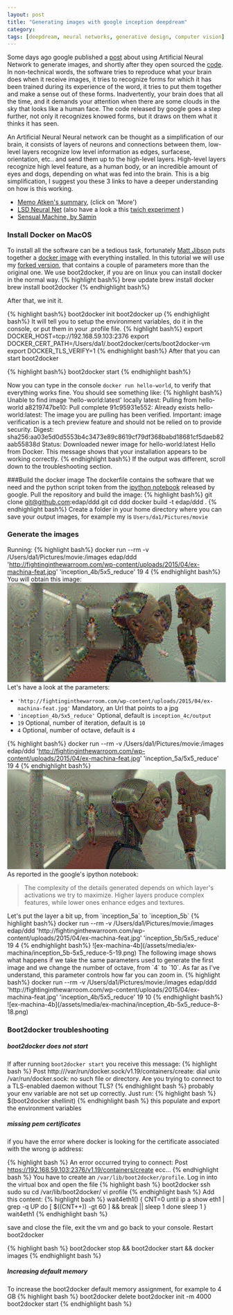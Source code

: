 ```yaml
---
layout: post
title: "Generating images with google inception deepdream"
category: 
tags: [deepdream, neural networks, generative design, computer vision]
---
```


Some days ago google published a [post](http://googleresearch.blogspot.ch/2015/06/inceptionism-going-deeper-into-neural.html) about using Artificial Neural Network to generate images, and shortly after they open sourced the [code](http://googleresearch.blogspot.de/2015/07/deepdream-code-example-for-visualizing.html). In non-technical words, the software tries to reproduce what your brain does when it receive images, it tries to recognize forms for which it has been trained during its experience of the word, it tries to put them together and make a sense out of these forms. Inadvertently, your brain does that all the time, and it demands your attention when there are some clouds in the sky that looks like a human face. The code released by google goes a step further, not only it recognizes knowed forms, but it draws on them what it thinks it has seen.

An Artificial Neural Neural network can be thought as a simplification of our brain, it consists of layers of neurons and connections between them, low-level layers recognize low level information as edges, surfacese, orientation, etc.. and send them up to the high-level layers. High-level layers recognize high level feature, as a human body, or an incredible amount of eyes and dogs, depending on what was fed into the brain. This is a big simplification, I suggest you these 3 links to have a deeper understanding on how is this working.

- [Memo Atken's summary](https://vimeo.com/132462576), (click on 'More') 
- [LSD Neural Net](https://317070.github.io/LSD/) (also have a look a this [twich experiment](http://www.twitch.tv/317070) )
- [Sensual Machine, by Samin](https://medium.com/@samim/sensual-machines-82858b32a4e5)


### Install Docker on MacOS

To install all the software can be a tedious task, fortunately [Matt Jibson](http://mattjibson.com/) puts together a [docker image](https://registry.hub.docker.com/u/mjibson/deepdream/) with everything  installed. In this tutorial we will use my [forked version](https://github.com/edap/ddd), that contains a couple of parameters more than the original one.
We use boot2docker, if you are on linux you can install docker in the normal
way.
{% highlight bash%}
brew update
brew install docker
brew install boot2docker
{% endhighlight bash%}

After that, we init it.

{% highlight bash%}
boot2docker init
boot2docker up
{% endhighlight bash%}
It will tell you to setup the environment variables, do it in the console, or
put them in your .profile file.
{% highlight bash%}
export DOCKER_HOST=tcp://192.168.59.103:2376
export DOCKER_CERT_PATH=/Users/da1/.boot2docker/certs/boot2docker-vm
export DOCKER_TLS_VERIFY=1
{% endhighlight bash%}
After that you can start boot2docker

{% highlight bash%}
boot2docker start
{% endhighlight bash%}

Now you can type in the console `docker run hello-world`, to verify that everything works fine. You should see something like:
{% highlight bash%}
Unable to find image 'hello-world:latest' locally
latest: Pulling from hello-world
a8219747be10: Pull complete
91c95931e552: Already exists
hello-world:latest: The image you are pulling has been verified. Important: image verification is a tech preview feature and should not be relied on to provide security.
Digest: sha256:aa03e5d0d5553b4c3473e89c8619cf79df368babd18681cf5daeb82aab55838d
Status: Downloaded newer image for hello-world:latest
Hello from Docker.
This message shows that your installation appears to be working correctly.
{% endhighlight bash%}
If the output was different, scroll down to the troubleshooting section.

###Build the docker image
The dockerfile contains the software that we need and the python script token
from the [ipython
notebook](https://github.com/google/deepdream/blob/master/dream.ipynb) released by google.
Pull the repository and build the image:
{% highlight bash%}
git clone git@github.com:edap/ddd.git
cd ddd
docker build -t edap/ddd .
{% endhighlight bash%}
Create a folder in your home directory where you can save your output images, for
example my is `Users/da1/Pictures/movie`

### Generate the images
Running:
{% highlight bash%}
docker run --rm -v /Users/da1/Pictures/movie:/images edap/ddd 'http://fightinginthewarroom.com/wp-content/uploads/2015/04/ex-machina-feat.jpg' 'inception_4b/5x5_reduce' 19 4
{% endhighlight bash%}
You will obtain this image:
![ex-machina-4b](/assets/media/ex-machina/inception_4b-5x5_reduce-2-18.png)
Let's have a look at the parameters:

- `'http://fightinginthewarroom.com/wp-content/uploads/2015/04/ex-machina-feat.jpg'` Mandatory, an Url that points to a jpg
- `'inception_4b/5x5_reduce'` Optional, default is `inception_4c/output`
- `19` Optional, number of iteration, default is `10`
- `4` Optional, number of octave, default is `4`

{% highlight bash%}
docker run --rm -v /Users/da1/Pictures/movie:/images edap/ddd 'http://fightinginthewarroom.com/wp-content/uploads/2015/04/ex-machina-feat.jpg' 'inception_5a/5x5_reduce' 19 4
{% endhighlight bash%}
![ex-machina-4b](/assets/media/ex-machina/inception_5a-5x5_reduce-1-18.png)
As reported in the google's ipython notebook:
<blockquote>
The complexity of the details generated depends on which layer's activations we try to maximize. Higher layers produce complex features, while lower ones
enhance edges and textures.
</blockquote>
Let's put the layer a bit up, from `inception_5a` to `inception_5b` 
{% highlight bash%}
docker run --rm -v /Users/da1/Pictures/movie:/images edap/ddd 'http://fightinginthewarroom.com/wp-content/uploads/2015/04/ex-machina-feat.jpg' 'inception_5b/5x5_reduce' 19 4
{% endhighlight bash%}
![ex-machina-4b](/assets/media/ex-machina/inception_5b-5x5_reduce-5-19.png)
The following image shows what happens if we take the same parameters used to generate the first image and we change the number of octave, from `4` to `10`. As far as I've understand, this parameter controls how far you can zoom in.
{% highlight bash%}
docker run --rm -v /Users/da1/Pictures/movie:/images edap/ddd 'http://fightinginthewarroom.com/wp-content/uploads/2015/04/ex-machina-feat.jpg' 'inception_4b/5x5_reduce' 19 10
{% endhighlight bash%}
![ex-machina-4b](/assets/media/ex-machina/inception_4b-5x5_reduce-8-18.png)

### Boot2docker troubleshooting

##### boot2docker does not start
If after running `boot2docker start` you receive this message:
{% highlight bash %}
Post http:///var/run/docker.sock/v1.19/containers/create: dial unix /var/run/docker.sock: no such file or directory. Are you trying to connect to a TLS-enabled daemon without TLS?
{% endhighlight bash %}
probably your env variable are not set up correctly. Just run:
{% highlight bash %}
$(boot2docker shellinit)
{% endhighlight bash %}
this populate and export the environment variables

##### missing pem certificates 

if you have the error where docker is looking for the certificate associated with the wrong ip address:

{% highlight bash %}
An error occurred trying to connect: Post https://192.168.59.103:2376/v1.19/containers/create ecc...
{% endhighlight bash %}
You have to create an `/var/lib/boot2docker/profile`. Log in into the virtual
box and open the file
{% highlight bash %}
boot2docker ssh
sudo su
cd /var/lib/boot2docker/
vi profile
{% endhighlight bash %}
Add this content:
{% highlight bash %}
wait4eth1() {
  CNT=0
  until ip a show eth1 | grep -q UP
  do
    [ $((CNT++)) -gt 60 ] && break || sleep 1
  done
  sleep 1
}
wait4eth1
{% endhighlight bash %}

save and close the file, exit the vm and go back to your console. Restart boot2docker

{% highlight bash %}
boot2docker stop && boot2docker start && docker images
{% endhighlight bash %}

##### Increasing default memory

To increase the boot2docker default memory assignment, for example to 4 GB
{% highlight bash %}
boot2docker delete
boot2docker init -m 4000
boot2docker start
{% endhighlight bash %}
